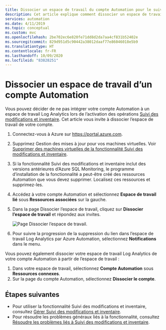 ```yaml
---
title: Dissocier un espace de travail du compte Automation pour le suivi des modifications et l'inventaire
description: Cet article explique comment dissocier un espace de travail Log Analytics du compte Automation pour le suivi des modifications et l'inventaire
services: automation
ms.date: 4/11/2019
ms.topic: conceptual
ms.custom: mvc
ms.openlocfilehash: 2be702ec6e820fe71dd8d2da7aa4cf831b52402e
ms.sourcegitcommit: 829d951d5c90442a38012daaf77e86046018e5b9
ms.translationtype: HT
ms.contentlocale: fr-FR
ms.lasthandoff: 10/09/2020
ms.locfileid: "83828251"
---
```

# <a name="unlink-workspace-from-automation-account"></a>Dissocier un espace de travail d’un compte Automation

Vous pouvez décider de ne pas intégrer votre compte Automation à un espace de travail Log Analytics lors de l’activation des opérations [Suivi des modifications et inventaire](change-tracking.md). Cet article vous invite à dissocier l’espace de travail de votre compte.

1. Connectez-vous à Azure sur https://portal.azure.com.

2. Supprimez Gestion des mises à jour pour vos machines virtuelles. Voir [Supprimer des machines virtuelles de la fonctionnalité Suivi des modifications et inventaire](automation-remove-vms-from-change-tracking.md).

3. Si la fonctionnalité Suivi des modifications et inventaire inclut des versions antérieures d’Azure SQL Monitoring, le programme d’installation de la fonctionnalité a peut-être créé des ressources Automation que vous devez supprimer. Localisez ces ressources et supprimez-les.

4. Accédez à votre compte Automation et sélectionnez **Espace de travail lié** sous **Ressources associées** sur la gauche.

5. Dans la page Dissocier l’espace de travail, cliquez sur **Dissocier l’espace de travail** et répondez aux invites.

   ![Page Dissocier l’espace de travail](media/automation-unlink-workspace-change-tracking/automation-unlink-workspace-blade.png).

6. Pour suivre la progression de la suppression du lien dans l’espace de travail Log Analytics par Azure Automation, sélectionnez **Notifications** dans le menu.

Vous pouvez également dissocier votre espace de travail Log Analytics de votre compte Automation à partir de l’espace de travail :

1. Dans votre espace de travail, sélectionnez **Compte Automation** sous **Ressources connexes**. 
2. Sur la page du compte Automation, sélectionnez **Dissocier le compte**.

## <a name="next-steps"></a>Étapes suivantes

* Pour utiliser la fonctionnalité Suivi des modifications et inventaire, consultez [Gérer Suivi des modifications et inventaire](change-tracking-file-contents.md).
* Pour résoudre les problèmes généraux liés à la fonctionnalité, consultez [Résoudre les problèmes liés à Suivi des modifications et inventaire](troubleshoot/change-tracking.md).
